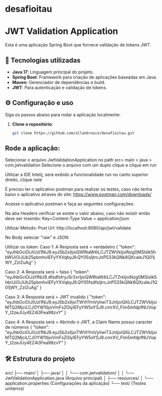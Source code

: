 # desafioitau

# JWT Validation Application

Esta é uma aplicação Spring Boot que fornece validação de tokens JWT.

## 🚀 Tecnologias utilizadas
- **Java 17**: Linguagem principal do projeto.
- **Spring Boot**: Framework para criação de aplicações baseadas em Java.
- **Maven**: Gerenciador de dependências e build.
- **JWT**: Para autenticação e validação de tokens.

## ⚙️ Configuração e uso
Siga os passos abaixo para rodar a aplicação localmente:

1. **Clone o repositório**:
   ```bash
   git clone https://github.com/allanbrosco/desafioitau.git

## Rode a aplicação:

Selecionar o arquivo JwtValidationApplication no path src> main > java > com.jwtvalidation
Selecione o arquivo com um duplo clique e clique em run

Utilizar a IDE Intelij, será exibido a funcionalidade run no canto superior direito, clique nele

É preciso ter o aplicativo postman para realizar os testes, caso não tenha baixo o aplicativo atraves do site: https://www.postman.com/downloads/

Acesse o aplicativo postman e faça as seguintes configurações:


Na aba Headers verificar se existe o valor abaixo, caso não existir então deve ser inserido:
Key=Content-Type
Value = application/json

Utilizar Método: Post
Url: http://localhost:8080/api/jwt/validate

No Body seleciar "raw" e JSON

Utilizar os token:
Caso 1: A Resposta será = verdadeiro
{
    "token": "eyJhbGciOiJIUzI1NiJ9.eyJSb2xlIjoiQWRtaW4iLCJTZWVkIjoiNzg0MSIsIk5hbWUiOiJUb25pbmhvIEFyYXVqbyJ9.QY05sIjtrcJnP533kQNk8QXcaleJ1Q01jWY_ZzIZuAg"
}

Caso 2: A Resposta será = falso
{
    "token": "eyJhbGciOiJzI1NiJ9.dfsdfsfryJSr2xrIjoiQWRtaW4iLCJTZrkIjoiNzg0MSIsIk5hbrUiOiJUb25pbmhvIEFyYXVqbyJ9.QY05fsdfsIjtrcJnP533kQNk8QXcaleJ1Q01jWY_ZzIZuAg"
}

Caso 3: A Resposta será = JWT invalido
{
    "token": "eyJhbGciOiJIUzI1NiJ9.eyJSb2xlIjoiTWVtYmVyIiwiT3JnIjoiQlIiLCJTZWVkIjoiMTQ2MjciLCJOYW1lIjoiVmFsZGlyIEFyYW5oYSJ9.cmrXV_Flm5mfdpfNUVopY_I2zeJUy4EZ4i3Fea98zvY"
}

Caso 4: A Resposta será = Abrindo o JWT, a Claim Name possui caracter de números
{
    "token": "eyJhbGciOiJIUzI1NiJ9.eyJSb2xlIjoiTWVtYmVyIiwiT3JnIjoiQlIiLCJTZWVkIjoiMTQ2MjciLCJOYW1lIjoiVmFsZGlyIEFyYW5oYSJ9.cmrXV_Flm5mfdpfNUVopY_I2zeJUy4EZ4i3Fea98zvY"
}



## 🛠 Estrutura do projeto
src/
├── main/
│   ├── java/
│   │   └── com.jwtvalidation/
│   │       └── JwtValidationApplication.java (Arquivo principal)
│   ├── resources/
│       └── application.properties (Configurações da aplicação)
└── test/ (Testes unitários)

